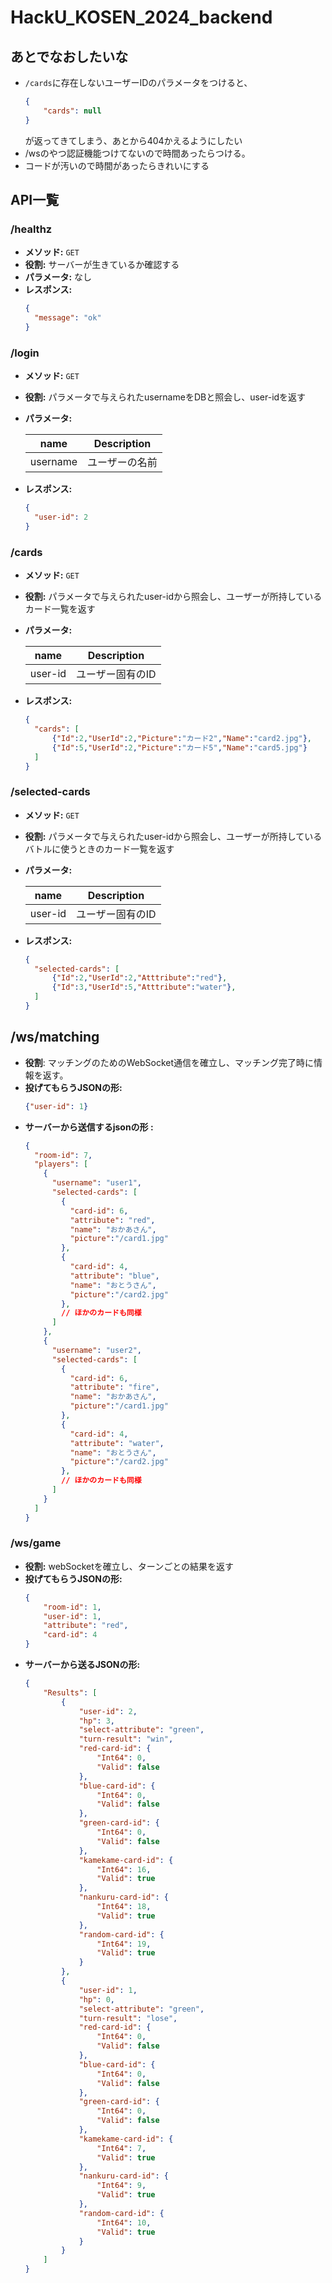 # HackU_KOSEN_2024_backend

## あとでなおしたいな
- `/cards`に存在しないユーザーIDのパラメータをつけると、
    ``` json
    {
        "cards": null
    }
    ```
    が返ってきてしまう、あとから404かえるようにしたい
- /wsのやつ認証機能つけてないので時間あったらつける。
- コードが汚いので時間があったらきれいにする

## API一覧

### /healthz
- **メソッド:** `GET`
- **役割:** サーバーが生きているか確認する
- **パラメータ:** なし
- **レスポンス:**
  ```json
  {
    "message": "ok"
  }
    ```

### /login
- **メソッド:** `GET`
- **役割:** パラメータで与えられたusernameをDBと照会し、user-idを返す
- **パラメータ:**

     | **name**              | **Description**   |
     |:---------------------:|:-------------------:|
     | username              | ユーザーの名前       |

- **レスポンス:**
  ```json
  {
    "user-id": 2
  }
    ```

### /cards
- **メソッド:** `GET`
- **役割:** パラメータで与えられたuser-idから照会し、ユーザーが所持しているカード一覧を返す
- **パラメータ:**

     | **name**              | **Description**   |
     |:---------------------:|:-------------------:|
     | user-id               | ユーザー固有のID       |

- **レスポンス:**
  ```json
  {
    "cards": [
        {"Id":2,"UserId":2,"Picture":"カード2","Name":"card2.jpg"},
        {"Id":5,"UserId":2,"Picture":"カード5","Name":"card5.jpg"}
    ]
  }
    ```
### /selected-cards
- **メソッド:** `GET`
- **役割:** パラメータで与えられたuser-idから照会し、ユーザーが所持しているバトルに使うときのカード一覧を返す
- **パラメータ:**

     | **name**              | **Description**   |
     |:---------------------:|:-------------------:|
     | user-id               | ユーザー固有のID       |

- **レスポンス:**
  ```json
  {
    "selected-cards": [
        {"Id":2,"UserId":2,"Atttribute":"red"},
        {"Id":3,"UserId":5,"Atttribute":"water"},
    ]
  }
    ```
## /ws/matching
- **役割**: マッチングのためのWebSocket通信を確立し、マッチング完了時に情報を返す。
- **投げてもらうJSONの形:**
  ```json
  {"user-id": 1}
  ```
- **サーバーから送信するjsonの形 :**
  ```json
  {
    "room-id": 7,
    "players": [
      {
        "username": "user1",
        "selected-cards": [
          {
            "card-id": 6,
            "attribute": "red",
            "name": "おかあさん",
            "picture":"/card1.jpg"
          },
          {
            "card-id": 4,
            "attribute": "blue",
            "name": "おとうさん",
            "picture":"/card2.jpg"
          },
          // ほかのカードも同様
        ]
      },
      {
        "username": "user2",
        "selected-cards": [
          {
            "card-id": 6,
            "attribute": "fire",
            "name": "おかあさん",
            "picture":"/card1.jpg"
          },
          {
            "card-id": 4,
            "attribute": "water",
            "name": "おとうさん",
            "picture":"/card2.jpg"
          },
          // ほかのカードも同様
        ]
      }
    ]
  }
  ```

### /ws/game
- **役割:** webSocketを確立し、ターンごとの結果を返す
- **投げてもらうJSONの形:**
  ```json
  {
      "room-id": 1,
      "user-id": 1,
      "attribute": "red",
      "card-id": 4
  }

  ```
- **サーバーから送るJSONの形:**
  ```json
  {
      "Results": [
          {
              "user-id": 2,
              "hp": 3,
              "select-attribute": "green",
              "turn-result": "win",
              "red-card-id": {
                  "Int64": 0,
                  "Valid": false
              },
              "blue-card-id": {
                  "Int64": 0,
                  "Valid": false
              },
              "green-card-id": {
                  "Int64": 0,
                  "Valid": false
              },
              "kamekame-card-id": {
                  "Int64": 16,
                  "Valid": true
              },
              "nankuru-card-id": {
                  "Int64": 18,
                  "Valid": true
              },
              "random-card-id": {
                  "Int64": 19,
                  "Valid": true
              }
          },
          {
              "user-id": 1,
              "hp": 0,
              "select-attribute": "green",
              "turn-result": "lose",
              "red-card-id": {
                  "Int64": 0,
                  "Valid": false
              },
              "blue-card-id": {
                  "Int64": 0,
                  "Valid": false
              },
              "green-card-id": {
                  "Int64": 0,
                  "Valid": false
              },
              "kamekame-card-id": {
                  "Int64": 7,
                  "Valid": true
              },
              "nankuru-card-id": {
                  "Int64": 9,
                  "Valid": true
              },
              "random-card-id": {
                  "Int64": 10,
                  "Valid": true
              }
          }
      ]
  }
  
  ```
